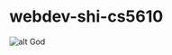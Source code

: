 # webdev-shi-cs5610

![alt God](https://user-images.githubusercontent.com/36807409/57978955-3372e300-79cb-11e9-8fbb-60cf33b16c8b.gif)
